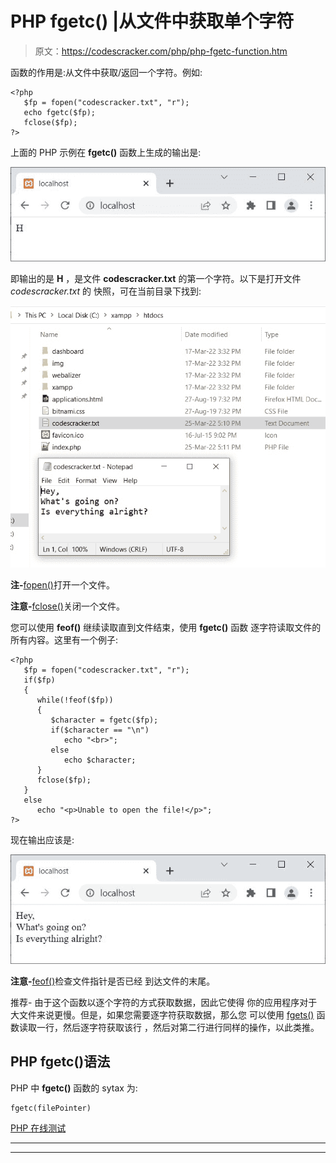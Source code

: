 # PHP fgetc() |从文件中获取单个字符

> 原文：<https://codescracker.com/php/php-fgetc-function.htm>

函数的作用是:从文件中获取/返回一个字符。例如:

```
<?php
   $fp = fopen("codescracker.txt", "r");
   echo fgetc($fp);
   fclose($fp);
?>
```

上面的 PHP 示例在 **fgetc()** 函数上生成的输出是:

![php fgetc function](img/28838ff9d1dcf1b77e82dd5079884ce1.png)

即输出的是 **H** ，是文件 **codescracker.txt** 的第一个字符。以下是打开文件 *codescracker.txt* 的 快照，可在当前目录下找到:

![php fgetc example](img/5db1b5791c98763b0e541e9011e0c913.png)

**注-**[fopen()](/php/php-open-file.htm)打开一个文件。

**注意-**[fclose()](/php/php-close-file.htm)关闭一个文件。

您可以使用 **feof()** 继续读取直到文件结束，使用 **fgetc()** 函数 逐字符读取文件的所有内容。这里有一个例子:

```
<?php
   $fp = fopen("codescracker.txt", "r");
   if($fp)
   {
      while(!feof($fp))
      {
         $character = fgetc($fp);
         if($character == "\n")
            echo "<br>";
         else
            echo $character;
      }
      fclose($fp);
   }
   else
      echo "<p>Unable to open the file!</p>";
?>
```

现在输出应该是:

![php fgetc get character by character](img/224e199cca54637a9ff70372240a7976.png)

**注意-**[feof()](/php/php-feof-function.htm)检查文件指针是否已经 到达文件的末尾。

推荐- 由于这个函数以逐个字符的方式获取数据，因此它使得 你的应用程序对于大文件来说更慢。但是，如果您需要逐字符获取数据，那么您 可以使用 [fgets()](/php/php-fgets-function.htm) 函数读取一行，然后逐字符获取该行 ，然后对第二行进行同样的操作，以此类推。

## PHP fgetc()语法

PHP 中 **fgetc()** 函数的 sytax 为:

```
fgetc(filePointer)
```

[PHP 在线测试](/exam/showtest.php?subid=8)

* * *

* * *